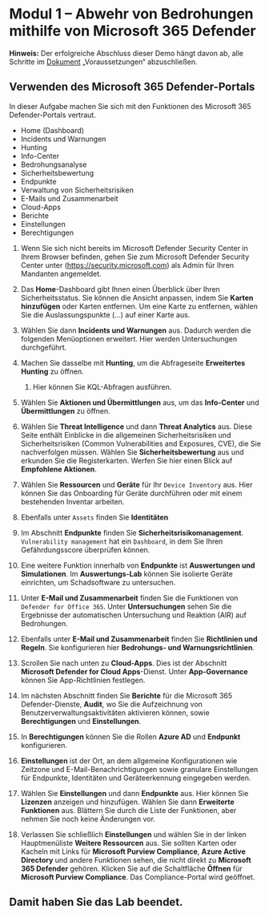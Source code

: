 # Modul 1 – Abwehr von Bedrohungen mithilfe von Microsoft 365 Defender

**Hinweis:** Der erfolgreiche Abschluss dieser Demo hängt davon ab, alle Schritte im  [Dokument](00-prerequisites.md) „Voraussetzungen“ abzuschließen. 

## Verwenden des Microsoft 365 Defender-Portals

In dieser Aufgabe machen Sie sich mit den Funktionen des Microsoft 365 Defender-Portals vertraut.

- Home (Dashboard)
- Incidents und Warnungen
- Hunting
- Info-Center
- Bedrohungsanalyse
- Sicherheitsbewertung
- Endpunkte
- Verwaltung von Sicherheitsrisiken
- E-Mails und Zusammenarbeit
- Cloud-Apps
- Berichte
- Einstellungen
- Berechtigungen

1. Wenn Sie sich nicht bereits im Microsoft Defender Security Center in Ihrem Browser befinden, gehen Sie zum Microsoft Defender Security Center unter (https://security.microsoft.com) als Admin für Ihren Mandanten angemeldet.

1. Das **Home**-Dashboard gibt Ihnen einen Überblick über Ihren Sicherheitsstatus. Sie können die Ansicht anpassen, indem Sie **Karten hinzufügen** oder Karten entfernen. Um eine Karte zu entfernen, wählen Sie die Auslassungspunkte (...) auf einer Karte aus.
1. Wählen Sie dann **Incidents und Warnungen** aus. Dadurch werden die folgenden Menüoptionen erweitert. Hier werden Untersuchungen durchgeführt.
1. Machen Sie dasselbe mit **Hunting**, um die Abfrageseite **Erweitertes Hunting** zu öffnen. 
    1. Hier können Sie KQL-Abfragen ausführen.
1. Wählen Sie **Aktionen und Übermittlungen** aus, um das **Info-Center** und **Übermittlungen** zu öffnen.
1. Wählen Sie **Threat Intelligence** und dann **Threat Analytics** aus. Diese Seite enthält Einblicke in die allgemeinen Sicherheitsrisiken und Sicherheitsrisiken (Common Vulnerabilities and Exposures, CVE), die Sie nachverfolgen müssen. Wählen Sie **Sicherheitsbewertung** aus und erkunden Sie die Registerkarten. Werfen Sie hier einen Blick auf **Empfohlene Aktionen**.
1. Wählen Sie **Ressourcen** und **Geräte** für Ihr `Device Inventory` aus. Hier können Sie das Onboarding für Geräte durchführen oder mit einem bestehenden Inventar arbeiten.
1. Ebenfalls unter `Assets` finden Sie **Identitäten**
1. Im Abschnitt **Endpunkte** finden Sie **Sicherheitsrisikomanagement**. `Vulnerability management` hat ein `Dashboard`, in dem Sie Ihren Gefährdungsscore überprüfen können.
1. Eine weitere Funktion innerhalb von **Endpunkte** ist **Auswertungen und Simulationen**. Im **Auswertungs-Lab** können Sie isolierte Geräte einrichten, um Schadsoftware zu untersuchen.
1. Unter **E-Mail und Zusammenarbeit** finden Sie die Funktionen von `Defender for Office 365`. Unter **Untersuchungen** sehen Sie die Ergebnisse der automatischen Untersuchung und Reaktion (AIR) auf Bedrohungen.
1. Ebenfalls unter **E-Mail und Zusammenarbeit** finden Sie **Richtlinien und Regeln**. Sie konfigurieren hier **Bedrohungs- und Warnungsrichtlinien**.
1. Scrollen Sie nach unten zu **Cloud-Apps**. Dies ist der Abschnitt **Microsoft Defender for Cloud Apps**-Dienst. Unter **App-Governance** können Sie App-Richtlinien festlegen.
1. Im nächsten Abschnitt finden Sie **Berichte** für die Microsoft 365 Defender-Dienste, **Audit**, wo Sie die Aufzeichnung von Benutzerverwaltungsaktivitäten aktivieren können, sowie **Berechtigungen** und **Einstellungen**.
1. In **Berechtigungen** können Sie die Rollen **Azure AD** und **Endpunkt** konfigurieren.
1. **Einstellungen** ist der Ort, an dem allgemeine Konfigurationen wie Zeitzone und E-Mail-Benachrichtigungen sowie granulare Einstellungen für Endpunkte, Identitäten und Geräteerkennung eingegeben werden.
1. Wählen Sie **Einstellungen** und dann **Endpunkte** aus. Hier können Sie **Lizenzen** anzeigen und hinzufügen. Wählen Sie dann **Erweiterte Funktionen** aus. Blättern Sie durch die Liste der Funktionen, aber nehmen Sie noch keine Änderungen vor.
1. Verlassen Sie schließlich **Einstellungen** und wählen Sie in der linken Hauptmenüliste **Weitere Ressourcen** aus. Sie sollten Karten oder Kacheln mit Links für **Microsoft Purview Compliance**, **Azure Active Directory** und andere Funktionen sehen, die nicht direkt zu **Microsoft 365 Defender** gehören. Klicken Sie auf die Schaltfläche **Öffnen** für **Microsoft Purview Compliance**. Das Compliance-Portal wird geöffnet.

## Damit haben Sie das Lab beendet.